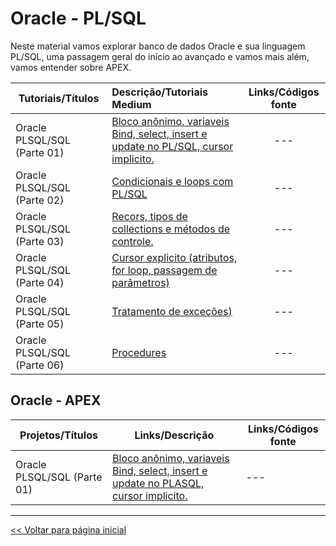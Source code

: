 # Oracle - PL/SQL
Neste material vamos explorar banco de dados Oracle e sua linguagem PL/SQL, uma passagem geral do início ao avançado e vamos mais além, vamos entender sobre APEX.

| Tutoriais/Títulos    | Descrição/Tutoriais Medium  | Links/Códigos fonte |
| --- | :--- | :---: |
| Oracle PLSQL/SQL (Parte 01) | [Bloco anônimo, variaveis Bind, select, insert e update no PL/SQL, cursor implicito.](https://medium.com/@dev.daniel.amorim/oracle-plsql-sql-5db80b8abb10) | --- |
| Oracle PLSQL/SQL (Parte 02) | [Condicionais e loops com PL/SQL](https://medium.com/@dev.daniel.amorim/oracle-plsql-sql-parte-02-e999ab635459) | --- |
| Oracle PLSQL/SQL (Parte 03) | [Recors, tipos de collections e métodos de controle.](https://medium.com/@dev.daniel.amorim/oracle-plsql-sql-parte-03-4ded7ec0b71f) | --- |
| Oracle PLSQL/SQL (Parte 04) | [Cursor explicito (atributos, for loop, passagem de parâmetros)](https://medium.com/@dev.daniel.amorim/cursor-explicito-cae828425c45) | --- |
| Oracle PLSQL/SQL (Parte 05) | [Tratamento de exceções)](https://medium.com/@dev.daniel.amorim/oracle-plsql-sql-parte-05-64d0722edb3) | --- |
| Oracle PLSQL/SQL (Parte 06) | [Procedures](https://medium.com/@dev.daniel.amorim/oracle-plsql-sql-parte-06-fe89339ae8de) | --- |

## Oracle - APEX

| Projetos/Títulos  | Links/Descrição | Links/Códigos fonte | 
| --- | --- | --- |
| Oracle PLSQL/SQL (Parte 01) | [Bloco anônimo, variaveis Bind, select, insert e update no PLASQL, cursor implicito.](https://medium.com/@dev.daniel.amorim/oracle-plsql-sql-5db80b8abb10) | --- | --- |


<hr>

[<< Voltar para página inicial](https://github.com/dev-daniel-amorim)
